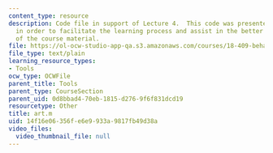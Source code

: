 ```yaml
---
content_type: resource
description: Code file in support of Lecture 4.  This code was presented by the professor
  in order to facilitate the learning process and assist in the better understanding
  of the course material.
file: https://ol-ocw-studio-app-qa.s3.amazonaws.com/courses/18-409-behavior-of-algorithms-spring-2002/14f16e06356fe6e9933a9817fb49d38a_art.m
file_type: text/plain
learning_resource_types:
- Tools
ocw_type: OCWFile
parent_title: Tools
parent_type: CourseSection
parent_uid: 0d8bbad4-70eb-1815-d276-9f6f831dcd19
resourcetype: Other
title: art.m
uid: 14f16e06-356f-e6e9-933a-9817fb49d38a
video_files:
  video_thumbnail_file: null
---
```

